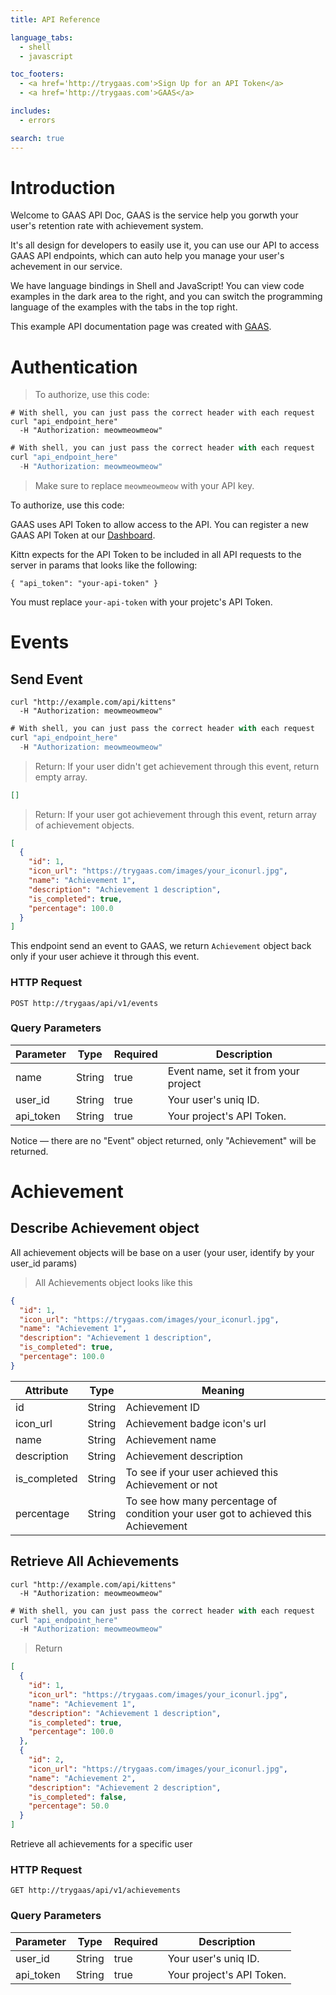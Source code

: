 ```yaml
---
title: API Reference

language_tabs:
  - shell
  - javascript

toc_footers:
  - <a href='http://trygaas.com'>Sign Up for an API Token</a>
  - <a href='http://trygaas.com'>GAAS</a>

includes:
  - errors

search: true
---
```


# Introduction

Welcome to GAAS API Doc, GAAS is the service help you gorwth your user's retention rate with achievement system.

It's all design for developers to easily use it, you can use our API to access GAAS API endpoints, which can auto help you manage your user's achevement in our service.

We have language bindings in Shell and JavaScript! You can view code examples in the dark area to the right, and you can switch the programming language of the examples with the tabs in the top right.


This example API documentation page was created with [GAAS](https://trygaas.com). 

# Authentication

> To authorize, use this code:


```shell
# With shell, you can just pass the correct header with each request
curl "api_endpoint_here"
  -H "Authorization: meowmeowmeow"
```

```javascript
# With shell, you can just pass the correct header with each request
curl "api_endpoint_here"
  -H "Authorization: meowmeowmeow"
```

> Make sure to replace `meowmeowmeow` with your API key.



To authorize, use this code:

GAAS uses API Token to allow access to the API. You can register a new GAAS API Token at our [Dashboard](https://trygaas.com).

Kittn expects for the API Token to be included in all API requests to the server in params that looks like the following:

`{ "api_token": "your-api-token" }`

<aside class="notice">
You must replace <code>your-api-token</code> with your projetc's API Token.
</aside>


# Events

## Send Event

```shell
curl "http://example.com/api/kittens"
  -H "Authorization: meowmeowmeow"
```

```javascript
# With shell, you can just pass the correct header with each request
curl "api_endpoint_here"
  -H "Authorization: meowmeowmeow"
```


> Return: If your user didn't get achievement through this event, return empty array.


```json
[]
```


> Return: If your user got achievement through this event, return array of achievement objects.

```json
[
  {
    "id": 1,
    "icon_url": "https://trygaas.com/images/your_iconurl.jpg",
    "name": "Achievement 1",
    "description": "Achievement 1 description",
    "is_completed": true,
    "percentage": 100.0
  }
]
```


This endpoint send an event to GAAS, we return `Achievement` object back only if your user achieve it through this event.

### HTTP Request

`POST http://trygaas/api/v1/events`

### Query Parameters

Parameter | Type | Required | Description
--------- | ---- | -------- | -----------
name | String | true | Event name, set it from your project
user_id | String | true | Your user's uniq ID.
api_token | String | true | Your project's API Token.

<aside class="success">
Notice — there are no "Event" object returned, only "Achievement" will be returned.
</aside>


# Achievement

## Describe Achievement object

All achievement objects will be base on a user (your user, identify by your user_id params)

> All Achievements object looks like this

```json
{
  "id": 1,
  "icon_url": "https://trygaas.com/images/your_iconurl.jpg",
  "name": "Achievement 1",
  "description": "Achievement 1 description",
  "is_completed": true,
  "percentage": 100.0
}
```

Attribute | Type | Meaning |
--------- | ---- | -------- |
id | String | Achievement ID
icon_url | String | Achievement badge icon's url
name | String | Achievement name
description | String | Achievement description
is_completed | String | To see if your user achieved this Achievement or not
percentage | String | To see how many percentage of condition your user got to achieved this Achievement




## Retrieve All Achievements


```shell
curl "http://example.com/api/kittens"
  -H "Authorization: meowmeowmeow"
```

```javascript
# With shell, you can just pass the correct header with each request
curl "api_endpoint_here"
  -H "Authorization: meowmeowmeow"
```

> Return


```json
[
  {
    "id": 1,
    "icon_url": "https://trygaas.com/images/your_iconurl.jpg",
    "name": "Achievement 1",
    "description": "Achievement 1 description",
    "is_completed": true,
    "percentage": 100.0
  },
  {
    "id": 2,
    "icon_url": "https://trygaas.com/images/your_iconurl.jpg",
    "name": "Achievement 2",
    "description": "Achievement 2 description",
    "is_completed": false,
    "percentage": 50.0
  }
]
```


Retrieve all achievements for a specific user


### HTTP Request

`GET http://trygaas/api/v1/achievements`

### Query Parameters

Parameter | Type | Required | Description
--------- | ---- | -------- | -----------
user_id | String | true | Your user's uniq ID.
api_token | String | true | Your project's API Token.


